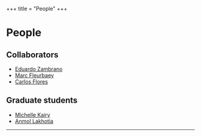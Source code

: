 +++
title = "People"
+++

# People


## Collaborators

- [Eduardo Zambrano](https://eduardo-zambrano.github.io/)
- [Marc Fleurbaey](https://sites.google.com/site/marcfleurbaey/Home)
- [Carlos Flores](https://sites.google.com/view/carlosaflores)

## Graduate students

- [Michelle Kairy](https://www.linkedin.com/in/michelle-kairy/)
- [Anmol Lakhotia](https://www.linkedin.com/in/anmol-m-lakhotia/)


---
